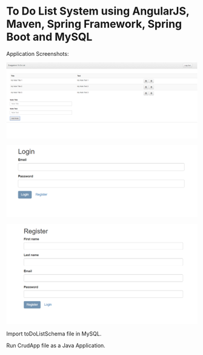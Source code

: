 # To Do List System using AngularJS, Maven, Spring Framework, Spring Boot and MySQL

Application Screenshots:

![](Images/ToDoList.PNG)

![](Images/ToDoListLogin.PNG)

![](Images/ToDoListRegister.PNG)


Import toDoListSchema file in MySQL.

Run CrudApp file as a Java Application.

